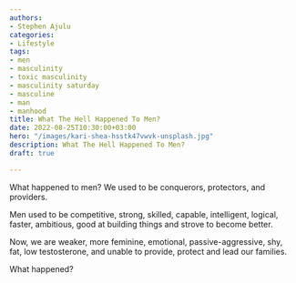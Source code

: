 ```yaml
---
authors:
- Stephen Ajulu
categories:
- Lifestyle
tags:
- men
- masculinity
- toxic masculinity
- masculinity saturday
- masculine
- man
- manhood
title: What The Hell Happened To Men?
date: 2022-08-25T10:30:00+03:00
hero: "/images/kari-shea-hsstk47vwvk-unsplash.jpg"
description: What The Hell Happened To Men?
draft: true

---
```

What happened to men? We used to be conquerors, protectors, and providers. 

Men used to be competitive, strong, skilled, capable, intelligent, logical, faster, ambitious, good at building things and strove to become better.

Now, we are weaker, more feminine, emotional, passive-aggressive, shy, fat, low testosterone, and unable to provide, protect and lead our families.

What happened?